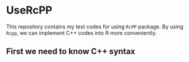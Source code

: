 # UseRcPP

This repository contains my test codes for using `RcPP` package. By using `Rcpp`, we can implement C++ codes into R more conveniently. 

## First we need to know C++ syntax

